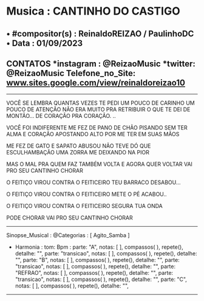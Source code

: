 # Musica : CANTINHO DO CASTIGO
• #compositor(s) : ReinaldoREIZAO / PaulinhoDC
• Data :  01/09/2023
---
CONTATOS
*instagram : @ReizaoMusic   *twitter: @ReizaoMusic
Telefone_no_Site: www.sites.google.com/view/reinaldoreizao10
---
------------------------------------

VOCÊ SE LEMBRA QUANTAS VEZES TE PEDI
UM POUCO DE CARINHO
UM POUCO DE ATENÇÃO
NÃO ERA MUITO PRA RETRIBUIR
O QUE TE DEI DE MONTÃO…
DE CORAÇÃO PRA CORAÇÃO. ..

VOCÊ FOI INDIFERENTE ME FEZ DE PANO DE CHÃO
PISANDO SEM TER ALMA E CORAÇÃO
APOSTANDO ALTO POR ME TER EM SUAS MÃOS

ME FEZ DE GATO E SAPATO
ABUSOU NÃO TEVE DÓ
QUE ESCULHAMBAÇÃO UMA ZORRA
ME DEIXANDO NA PIOR

MAS O MAL PRA QUEM FAZ TAMBÉM VOLTA
E AGORA QUER VOLTAR
VAI PRO SEU CANTINHO CHORAR

O FEITIÇO VIROU CONTRA  O FEITICEIRO
TEU BARRACO DESABOU…

O FEITIÇO VIROU CONTRA  O FEITICEIRO
METE O PÉ ACABOU..

O FEITIÇO VIROU CONTRA  O FEITICEIRO
SEGURA TUA ONDA

PODE CHORAR
VAI PRO SEU CANTINHO CHORAR

-------------------------------------

Sinopse_Musical :
@Categorias : [ Agito_Samba ]

* Harmonia :
tom:
Bpm :
parte: "A", notas: [  ], compassos( ),  repete(), detalhe: "",
parte: "transicao", notas: [  ], compassos( ),   repete(), detalhe: "",
parte: "B", notas: [  ], compassos( ),   repete(), detalhe: "",
parte: "transicao", notas: [  ], compassos( ),   repete(), detalhe: "",
parte: "REFRAO", notas: [  ], compassos( ),   repete(), detalhe: "",
parte: "transicao", notas: [  ], compassos( ),   repete(), detalhe: "",
parte: "C", notas: [  ], compassos( ),   repete(), detalhe: "",

------------------------------------